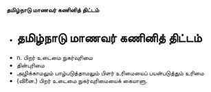 **தமிழ்நாடு மாணவர் கணினித் திட்டம்**
- # தமிழ்நாடு மாணவர் கணினித் திட்டம்
- n. பிறர் உடைமை நுகர்வுரிமை
- தின்புரிமை
- அழிக்காமலும் பாழ்படுத்தாமலும் பிளர் உரிமையைப் பயன்படுத்தும் உரிமை
- (வினை.) பிறர் உடைமை நுகர்வுரிமையைக் கையாளு.

